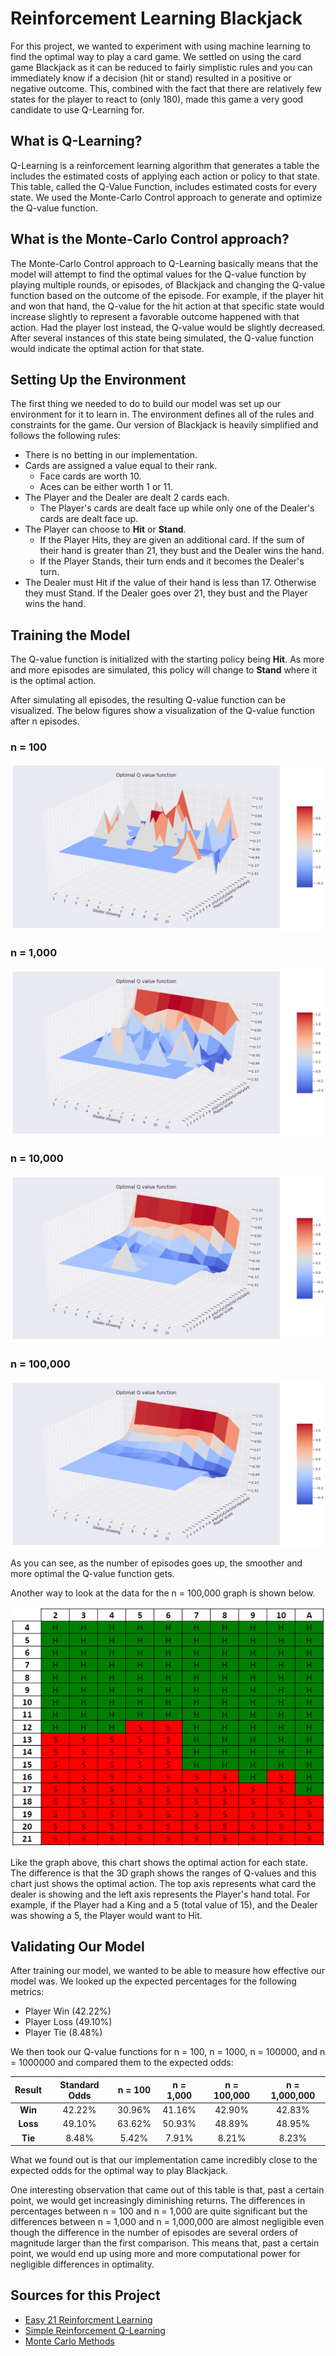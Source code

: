 # Reinforcement Learning Blackjack #

For this project, we wanted to experiment with using machine learning to find the optimal way to play a card game. We settled on using the card game Blackjack as it can be reduced to fairly simplistic rules and you can immediately know if a decision (hit or stand) resulted in a positive or negative outcome. This, combined with the fact that there are relatively few states for the player to react to (only 180), made this game a very good candidate to use Q-Learning for.

## What is Q-Learning? ##

Q-Learning is a reinforcement learning algorithm that generates a table the includes the estimated costs of applying each action or policy to that state. This table, called the Q-Value Function, includes estimated costs for every state. We used the Monte-Carlo Control approach to generate and optimize the Q-value function.

## What is the Monte-Carlo Control approach? ##

The Monte-Carlo Control approach to Q-Learning basically means that the model will attempt to find the optimal values for the Q-value function by playing multiple rounds, or episodes, of Blackjack and changing the Q-value function based on the outcome of the episode. For example, if the player hit and won that hand, the Q-value for the hit action at that specific state would increase slightly to represent a favorable outcome happened with that action. Had the player lost instead, the Q-value would be slightly decreased. After several instances of this state being simulated, the Q-value function would indicate the optimal action for that state.

## Setting Up the Environment ##

The first thing we needed to do to build our model was set up our environment for it to learn in. The environment defines all of the rules and constraints for the game. Our version of Blackjack is heavily simplified and follows the following rules:

  - There is no betting in our implementation.
  - Cards are assigned a value equal to their rank.
    - Face cards are worth 10.
    - Aces can be either worth 1 or 11.
  - The Player and the Dealer are dealt 2 cards each.
    - The Player's cards are dealt face up while only one of the Dealer's cards are dealt face up.
  - The Player can choose to **Hit** or **Stand**.
    - If the Player Hits, they are given an additional card. If the sum of their hand is greater than 21, they bust and the Dealer wins the hand.
    - If the Player Stands, their turn ends and it becomes the Dealer's turn.
  - The Dealer must Hit if the value of their hand is less than 17. Otherwise they must Stand. If the Dealer goes over 21, they bust and the Player wins the hand.

## Training the Model ##

The Q-value function is initialized with the starting policy being **Hit**. As more and more episodes are simulated, this policy will change to **Stand** where it is the optimal action.

After simulating all episodes, the resulting Q-value function can be visualized. The below figures show a visualization of the Q-value function after n episodes.

### n = 100 ###

![Q-value function after 100 episodes](media/nequals100.png)

### n = 1,000 ###

![Q-value function after 100 episodes](media/nequals1000.png)

### n = 10,000 ###

![Q-value function after 100 episodes](media/nequals10000.png)

### n = 100,000 ###

![Q-value function after 100 episodes](media/nequals100000.png)

As you can see, as the number of episodes goes up, the smoother and more optimal the Q-value function gets. 

Another way to look at the data for the n = 100,000 graph is shown below.

![Chart showing when to hit and when to stand](media/hitstandchart.png)

Like the graph above, this chart shows the optimal action for each state. The difference is that the 3D graph shows the ranges of Q-values and this chart just shows the optimal action. The top axis represents what card the dealer is showing and the left axis represents the Player's hand total. For example, if the Player had a King and a 5 (total value of 15), and the Dealer was showing a 5, the Player would want to Hit.

## Validating Our Model ##

After training our model, we wanted to be able to measure how effective our model was. We looked up the expected percentages for the following metrics:

  - Player Win (42.22%)
  - Player Loss (49.10%)
  - Player Tie (8.48%)

We then took our Q-value functions for n = 100, n = 1000, n = 100000, and n = 1000000 and compared them to the expected odds:

|  Result  | Standard Odds | n = 100 | n = 1,000 | n = 100,000 | n = 1,000,000 |
|:--------:|:-------------:|:-------:|:---------:|:-----------:|:-------------:|
|  **Win** |     42.22%    |  30.96% |   41.16%  |    42.90%   |     42.83%    |
| **Loss** |     49.10%    |  63.62% |   50.93%  |    48.89%   |     48.95%    |
|  **Tie** |     8.48%     |  5.42%  |   7.91%   |    8.21%    |     8.23%     |

What we found out is that our implementation came incredibly close to the expected odds for the optimal way to play Blackjack.

One interesting observation that came out of this table is that, past a certain point, we would get increasingly diminishing returns. The differences in percentages between n = 100 and n = 1,000 are quite significant but the differences between n = 1,000 and n = 1,000,000 are almost negligible even though the difference in the number of episodes are several orders of magnitude larger than the first comparison. This means that, past a certain point, we would end up using more and more computational power for negligible differences in optimality.

## Sources for this Project
- [Easy 21 Reinforcment Learning](https://towardsdatascience.com/playing-cards-with-reinforcement-learning-1-3-c2dbabcf1df0)
- [Simple Reinforcement Q-Learning](https://towardsdatascience.com/simple-reinforcement-learning-q-learning-fcddc4b6fe56)
- [Monte Carlo Methods](https://medium.com/analytics-vidhya/monte-carlo-methods-in-reinforcement-learning-part-1-on-policy-methods-1f004d59686a)

